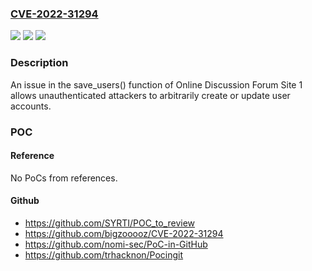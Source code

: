### [CVE-2022-31294](https://cve.mitre.org/cgi-bin/cvename.cgi?name=CVE-2022-31294)
![](https://img.shields.io/static/v1?label=Product&message=n%2Fa&color=blue)
![](https://img.shields.io/static/v1?label=Version&message=n%2Fa&color=blue)
![](https://img.shields.io/static/v1?label=Vulnerability&message=n%2Fa&color=brighgreen)

### Description

An issue in the save_users() function of Online Discussion Forum Site 1 allows unauthenticated attackers to arbitrarily create or update user accounts.

### POC

#### Reference
No PoCs from references.

#### Github
- https://github.com/SYRTI/POC_to_review
- https://github.com/bigzooooz/CVE-2022-31294
- https://github.com/nomi-sec/PoC-in-GitHub
- https://github.com/trhacknon/Pocingit

